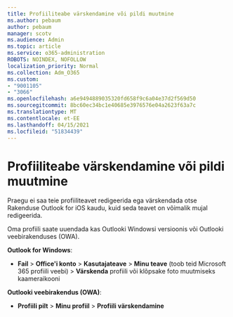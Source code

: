 ```yaml
---
title: Profiiliteabe värskendamine või pildi muutmine
ms.author: pebaum
author: pebaum
manager: scotv
ms.audience: Admin
ms.topic: article
ms.service: o365-administration
ROBOTS: NOINDEX, NOFOLLOW
localization_priority: Normal
ms.collection: Adm_O365
ms.custom:
- "9001105"
- "3066"
ms.openlocfilehash: a6e9494889035320fd658f9c6a04e37d2f569d50
ms.sourcegitcommit: 8bc60ec34bc1e40685e3976576e04a2623f63a7c
ms.translationtype: MT
ms.contentlocale: et-EE
ms.lasthandoff: 04/15/2021
ms.locfileid: "51834439"
---
```

# <a name="update-my-profile-information-or-change-my-picture"></a>Profiiliteabe värskendamine või pildi muutmine

Praegu ei saa teie profiiliteavet redigeerida ega värskendada otse Rakenduse Outlook for iOS kaudu, kuid seda teavet on võimalik mujal redigeerida. 

Oma profiili saate uuendada kas Outlooki Windowsi versioonis või Outlooki veebirakenduses (OWA). 

**Outlook for Windows**: 

- **Fail**  >  **Office'i konto**  >  **Kasutajateave**  >  **Minu teave** (toob teid Microsoft 365 profiili veebi) > **Värskenda** profiili või klõpsake foto muutmiseks kaameraikooni  
  
**Outlooki veebirakendus (OWA)**: 

- **Profiili pilt**  >  **Minu profiil**  >  **Profiili värskendamine**
